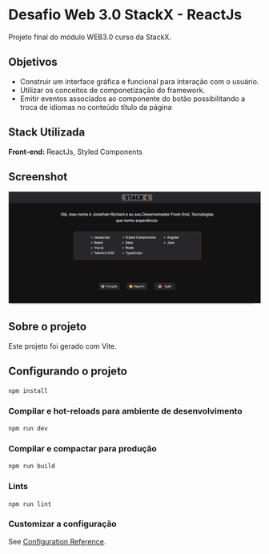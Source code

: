 # Desafio Web 3.0 StackX - ReactJs

 

Projeto final do módulo WEB3.0 curso da StackX.

 

 


## Objetivos

 

- Construir um interface gráfica e funcional para interação com o usuário.
- Utilizar os conceitos de componetização do framework.
- Emitir eventos associados ao componente do botão possibilitando a troca de idiomas no conteúdo título da página

 

 

 

## Stack Utilizada

 

**Front-end:**  ReactJs, Styled Components

 

 

## Screenshot

 

![App Screenshot](./public/tela_projeto.PNG)

 

## Sobre o projeto
 

Este projeto foi gerado com Vite.

 

## Configurando o projeto
```
npm install
```

### Compilar e hot-reloads para ambiente de desenvolvimento
```
npm run dev
```

### Compilar e compactar para produção
```
npm run build
```

### Lints
```
npm run lint
```

### Customizar a configuração
See [Configuration Reference](https://cli.vuejs.org/config/).
